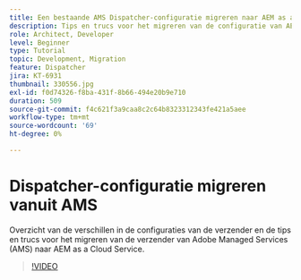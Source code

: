 ```yaml
---
title: Een bestaande AMS Dispatcher-configuratie migreren naar AEM as a Cloud Service
description: Tips en trucs voor het migreren van de configuratie van AEM Dispatcher van Adobe Managed Services (AMS) naar AEM as a Cloud Service.
role: Architect, Developer
level: Beginner
type: Tutorial
topic: Development, Migration
feature: Dispatcher
jira: KT-6931
thumbnail: 330556.jpg
exl-id: f0d74326-f8ba-431f-8b66-494e20b9e710
duration: 509
source-git-commit: f4c621f3a9caa8c2c64b8323312343fe421a5aee
workflow-type: tm+mt
source-wordcount: '69'
ht-degree: 0%

---
```


# Dispatcher-configuratie migreren vanuit AMS

Overzicht van de verschillen in de configuraties van de verzender en de tips en trucs voor het migreren van de verzender van Adobe Managed Services (AMS) naar AEM as a Cloud Service.

>[!VIDEO](https://video.tv.adobe.com/v/330556?quality=12&learn=on)
